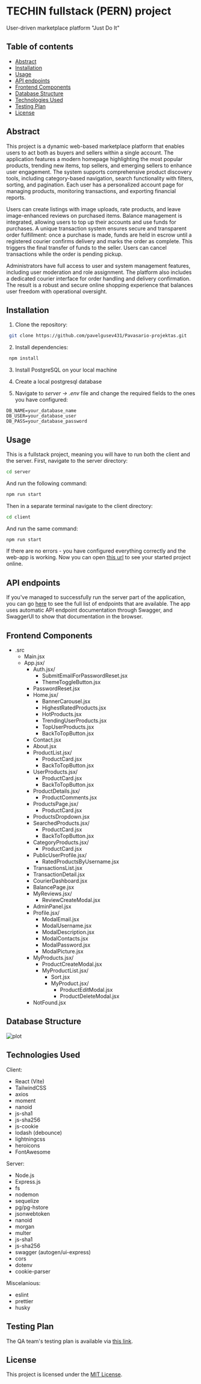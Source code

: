 # TECHIN fullstack (PERN) project

User-driven marketplace platform "Just Do It"

## Table of contents

- [Abstract](#abstract)
- [Installation](#installation)
- [Usage](#usage)
- [API endpoints](#api-endpoints)
- [Frontend Components](#frontend-components)
- [Database Structure](#database-structure)
- [Technologies Used](#technologies-used)
- [Testing Plan](#testing-plan)
- [License](#license)

## Abstract

This project is a dynamic web-based marketplace platform that enables users to act both as buyers and sellers within a single account. The application features a modern homepage highlighting the most popular products, trending new items, top sellers, and emerging sellers to enhance user engagement. The system supports comprehensive product discovery tools, including category-based navigation, search functionality with filters, sorting, and pagination. Each user has a personalized account page for managing products, monitoring transactions, and exporting financial reports.

Users can create listings with image uploads, rate products, and leave image-enhanced reviews on purchased items. Balance management is integrated, allowing users to top up their accounts and use funds for purchases. A unique transaction system ensures secure and transparent order fulfillment: once a purchase is made, funds are held in escrow until a registered courier confirms delivery and marks the order as complete. This triggers the final transfer of funds to the seller. Users can cancel transactions while the order is pending pickup.

Administrators have full access to user and system management features, including user moderation and role assignment. The platform also includes a dedicated courier interface for order handling and delivery confirmation. The result is a robust and secure online shopping experience that balances user freedom with operational oversight.

## Installation

1. Clone the repository:

```bash
 git clone https://github.com/pavelgusev431/Pavasario-projektas.git
```

2. Install dependencies:

```bash
 npm install
```

3. Install PostgreSQL on your local machine

4. Create a local postgresql database

5. Navigate to _server -> .env_ file and change the required fields to the ones you have configured:

```
DB_NAME=your_database_name
DB_USER=your_database_user
DB_PASS=your_database_password
```

## Usage

This is a fullstack project, meaning you will have to run both the client and the server.
First, navigate to the server directory:

```bash
cd server
```

And run the following command:

```bash
npm run start
```

Then in a separate terminal navigate to the client directory:

```bash
cd client
```

And run the same command:

```bash
npm run start
```

If there are no errors - you have configured everything correctly and the web-app is working.
Now you can open [this url](http://localhost:5173) to see your started project online.

## API endpoints

If you've managed to successfully run the server part of the application, you can go [here](http://localhost:3000/api-docs) to see the full list of endpoints that are available. The app uses automatic API endpoint documentation through Swagger, and SwaggerUI to show that documentation in the browser.

## Frontend Components

- .src
    - Main.jsx
    - App.jsx/
        - Auth.jsx/
            - SubmitEmailForPasswordReset.jsx
            - ThemeToggleButton.jsx
        - PasswordReset.jsx
        - Home.jsx/
            - BannerCarousel.jsx
            - HighestRatedProducts.jsx
            - HotProducts.jsx
            - TrendingUserProducts.jsx
            - TopUserProducts.jsx
            - BackToTopButton.jsx
        - Contact.jsx
        - About.jsx
        - ProductList.jsx/
            - ProductCard.jsx
            - BackToTopButton.jsx
        - UserProducts.jsx/
            - ProductCard.jsx
            - BackToTopButton.jsx
        - ProductDetails.jsx/
            - ProductComments.jsx
        - ProductsPage.jsx/
            - ProductCard.jsx
        - ProductsDropdown.jsx
        - SearchedProducts.jsx/
            - ProductCard.jsx
            - BackToTopButton.jsx
        - CategoryProducts.jsx/
            - ProductCard.jsx
        - PublicUserProfile.jsx/
            - RatedProductsByUsername.jsx
        - TransactionsList.jsx
        - TransactionDetail.jsx
        - CourierDashboard.jsx
        - BalancePage.jsx
        - MyReviews.jsx/
            - ReviewCreateModal.jsx
        - AdminPanel.jsx
        - Profile.jsx/
            - ModalEmail.jsx
            - ModalUsername.jsx
            - ModalDescription.jsx
            - ModalContacts.jsx
            - ModalPassword.jsx
            - ModalPicture.jsx
        - MyProducts.jsx/
            - ProductCreateModal.jsx
            - MyProductList.jsx/
                - Sort.jsx
                - MyProduct.jsx/
                    - ProductEditModal.jsx
                    - ProductDeleteModal.jsx
        - NotFound.jsx

## Database Structure

![plot](./database.png)

## Technologies Used

Client:

- React (Vite)
- TailwindCSS
- axios
- moment
- nanoid
- js-sha1
- js-sha256
- js-cookie
- lodash (debounce)
- lightningcss
- heroicons
- FontAwesome

Server:

- Node.js
- Express.js
- fs
- nodemon
- sequelize
- pg/pg-hstore
- jsonwebtoken
- nanoid
- morgan
- multer
- js-sha1
- js-sha256
- swagger (autogen/ui-express)
- cors
- dotenv
- cookie-parser

Miscelanious:

- eslint
- prettier
- husky

## Testing Plan

The QA team's testing plan is available via [this link](https://vtmc-my.sharepoint.com/personal/ilona_akinca_stud_techin_lt/_layouts/15/onedrive.aspx?id=%2Fpersonal%2Filona%5Fakinca%5Fstud%5Ftechin%5Flt%2FDocuments%2Fupdated%20Just%5FDo%5FIT&ga=1).

## License

This project is licensed under the [MIT License](LICENSE).
